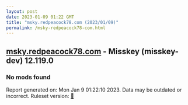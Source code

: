 ```yaml
---
layout: post
date: 2023-01-09 01:22 GMT
title: "msky.redpeacock78.com (2023/01/09)"
permalink: /msky-redpeacock78-com.html
---
```



## [msky.redpeacock78.com](https://msky.redpeacock78.com) - Misskey (misskey-dev) 12.119.0

### No mods found

Report generated on: Mon Jan  9 01:22:10 2023. Data may be outdated or incorrect.
Ruleset version: [🏀](/version-basketball)
